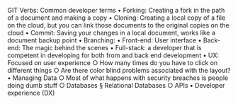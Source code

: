GIT Verbs: Common developer terms
	• Forking: Creating a fork in the path of a document and making a copy
	• Cloning: Creating a local copy of a file on the cloud, but you can link those documents to the original copies on the cloud
	• Commit: Saving your changes in a local document, works like a document backup point
	• Branching: 
	• Front-end: User interface
	• Back-end: The magic behind the scenes 
	• Full-stack: a developer that is competent in developing for both from and back end development
	• UX: Focused on user experience
		○ How many times do you have to click on different things
		○ Are there color blind problems associated with the layout?
	• Managing Data
		○ Most of what happens with security breaches is people doing dumb stuff
		○ Databases
			§ Relational Databases
		○ APIs
	• Developer experience (DX)
